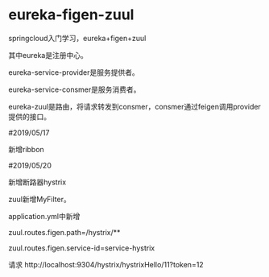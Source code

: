 # eureka-figen-zuul

springcloud入门学习，eureka+figen+zuul

其中eureka是注册中心。

eureka-service-provider是服务提供者。

eureka-service-consmer是服务消费者。

eureka-zuul是路由，将请求转发到consmer，consmer通过feigen调用provider提供的接口。

#2019/05/17

新增ribbon

#2019/05/20

新增断路器hystrix

zuul新增MyFilter。

application.yml中新增

zuul.routes.figen.path=/hystrix/**

zuul.routes.figen.service-id=service-hystrix

请求 http://localhost:9304/hystrix/hystrixHello/11?token=12
